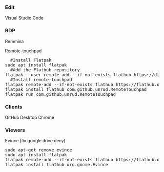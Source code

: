 ### Edit
Visual Studio Code

### RDP
Remmina

Remote-touchpad
<pre>
  #Install Flatpak
sudo apt install flatpak
  #Add the Flathub repository
flatpak --user remote-add --if-not-exists flathub https://dl.flathub.org/repo/flathub.flatpakrepo
  #Install remote-touchpad
flatpak remote-add --if-not-exists flathub https://flathub.org/repo/flathub.flatpakrepo
flatpak install flathub com.github.unrud.RemoteTouchpad
flatpak run com.github.unrud.RemoteTouchpad
</pre>


### Clients
GitHub Desktop
Chrome

### Viewers
Evince (fix google drive deny)
<pre>
sudo apt-get remove evince
sudo apt install flatpak
flatpak remote-add --if-not-exists flathub https://flathub.org/repo/flathub.flatpakrepo
flatpak install flathub org.gnome.Evince
</pre>

